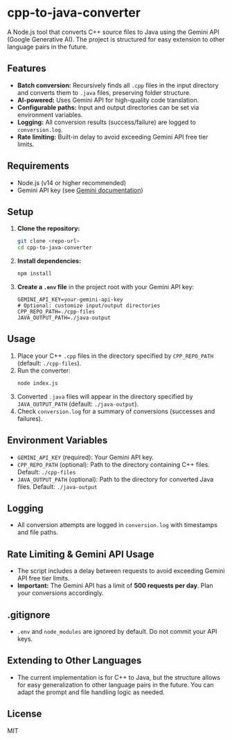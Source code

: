 # cpp-to-java-converter

A Node.js tool that converts C++ source files to Java using the Gemini API (Google Generative AI). The project is structured for easy extension to other language pairs in the future.

## Features
- **Batch conversion:** Recursively finds all `.cpp` files in the input directory and converts them to `.java` files, preserving folder structure.
- **AI-powered:** Uses Gemini API for high-quality code translation.
- **Configurable paths:** Input and output directories can be set via environment variables.
- **Logging:** All conversion results (success/failure) are logged to `conversion.log`.
- **Rate limiting:** Built-in delay to avoid exceeding Gemini API free tier limits.

## Requirements
- Node.js (v14 or higher recommended)
- Gemini API key (see [Gemini documentation](https://ai.google.dev/gemini-api/docs/get-started))

## Setup
1. **Clone the repository:**
   ```bash
   git clone <repo-url>
   cd cpp-to-java-converter
   ```
2. **Install dependencies:**
   ```bash
   npm install
   ```
3. **Create a `.env` file** in the project root with your Gemini API key:
   ```env
   GEMINI_API_KEY=your-gemini-api-key
   # Optional: customize input/output directories
   CPP_REPO_PATH=./cpp-files
   JAVA_OUTPUT_PATH=./java-output
   ```

## Usage
1. Place your C++ `.cpp` files in the directory specified by `CPP_REPO_PATH` (default: `./cpp-files`).
2. Run the converter:
   ```bash
   node index.js
   ```
3. Converted `.java` files will appear in the directory specified by `JAVA_OUTPUT_PATH` (default: `./java-output`).
4. Check `conversion.log` for a summary of conversions (successes and failures).

## Environment Variables
- `GEMINI_API_KEY` (required): Your Gemini API key.
- `CPP_REPO_PATH` (optional): Path to the directory containing C++ files. Default: `./cpp-files`
- `JAVA_OUTPUT_PATH` (optional): Path to the directory for converted Java files. Default: `./java-output`

## Logging
- All conversion attempts are logged in `conversion.log` with timestamps and file paths.

## Rate Limiting & Gemini API Usage
- The script includes a delay between requests to avoid exceeding Gemini API free tier limits.
- **Important:** The Gemini API has a limit of **500 requests per day**. Plan your conversions accordingly.

## .gitignore
- `.env` and `node_modules` are ignored by default. Do not commit your API keys.

## Extending to Other Languages
- The current implementation is for C++ to Java, but the structure allows for easy generalization to other language pairs in the future. You can adapt the prompt and file handling logic as needed.

## License
MIT 